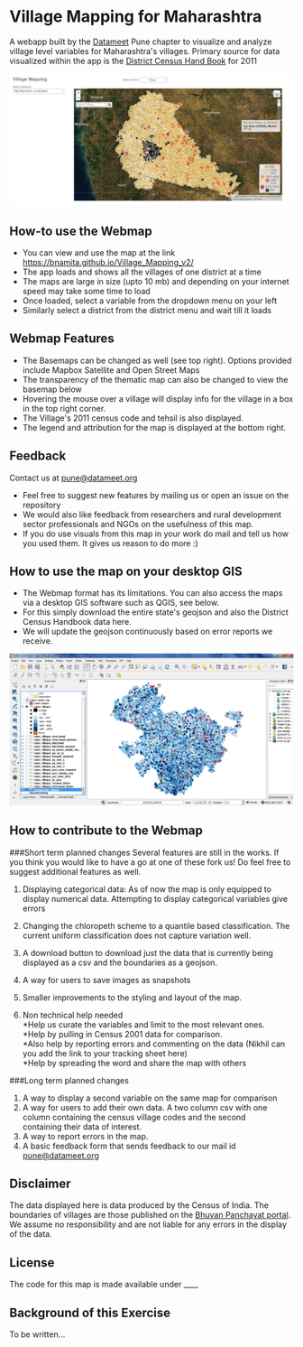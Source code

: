 # Village Mapping for Maharashtra
A webapp built by the [Datameet](http://www.datameet.org) Pune chapter to visualize and analyze village level variables for Maharashtra's villages.
Primary source for data visualized within the app is the [District Census Hand Book](http://www.censusindia.gov.in/2011census/dchb/DCHB.html) for 2011

![Webmap Maharashtra villages preview](/images/Webmap_Maharashtra_villages_preview.PNG)

## How-to use the Webmap
* You can view and use the map at the link https://bnamita.github.io/Village_Mapping_v2/
* The app loads and shows all the villages of one district at a time
* The maps are large in size (upto 10 mb) and depending on your internet speed may take some time to load
* Once loaded, select a variable from the dropdown menu on your left
* Similarly select a district from the district menu and wait till it loads

## Webmap Features  
* The Basemaps can be changed as well (see top right). Options provided include Mapbox Satellite and Open Street Maps
* The transparency of the thematic map can also be changed to view the basemap below
* Hovering the mouse over a village will display info for the village in a box in the top right corner. 
* The Village's 2011 census code and tehsil is also displayed.
* The legend and attribution for the map is displayed at the bottom right.

## Feedback
Contact us at pune@datameet.org
* Feel free to suggest new features by mailing us or open an issue on the repository
* We would also like feedback from researchers and rural development sector professionals and NGOs on the usefulness of this map.
* If you do use visuals from this map in your work do mail and tell us how you used them. It gives us reason to do more :)

## How to use the map on your desktop GIS
* The Webmap format has its limitations. You can also access the maps via a desktop GIS software such as QGIS, see below.
* For this simply download the entire state's geojson and also the District Census Handbook data here. 
* We will update the geojson continuously based on error reports we receive.

![Marathwada villages in QGIS](/images/Marathwada_villages_population.PNG)

## How to contribute to the Webmap
###Short term planned changes
Several features are still in the works. If you think you would like to have a go at one of these fork us!
Do feel free to suggest additional features as well.<br>

1. Displaying categorical data: As of now the map is only equipped to display numerical data. Attempting to display categorical variables give errors
2. Changing the chloropeth scheme to a quantile based classification. The current uniform classification does not capture variation well.
3. A download button to download just the data that is currently being displayed as a csv and the boundaries as a geojson.
4. A way for users to save images as snapshots
5. Smaller improvements to the styling and layout of the map.

6. Non technical help needed<br> 
  *Help us curate the variables and limit to the most relevant ones.<br> 
  *Help by pulling in Census 2001 data for comparison.<br>
  *Also help by reporting errors and commenting on the data (Nikhil can you add the link to your tracking sheet here)<br>
  *Help by spreading the word and share the map with others

###Long term planned changes
1. A way to display a second variable on the same map for comparison
2. A way for users to add their own data. A two column csv with one column containing the census village codes and the second <br>containing their data of interest.
3. A way to report errors in the map.
4. A basic feedback form that sends feedback to our mail id pune@datameet.org

## Disclaimer
The data displayed here is data produced by the Census of India. The boundaries of villages are those published on the 
[Bhuvan Panchayat portal](http://bhuvan-panchayat.nrsc.gov.in/). We assume no responsibility and are not liable for any errors
in the display of the data.

## License
The code for this map is made available under ____

## Background of this Exercise
To be written...
